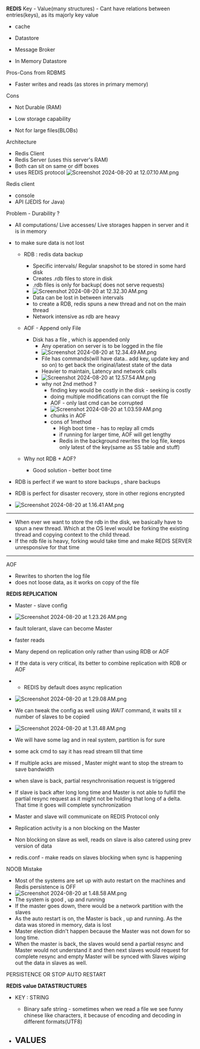 **REDIS**
Key - Value(many structures)
    - Cant have relations between entries(keys), as its majorly key value
- cache
- Datastore
- Message Broker

- In Memory Datastore

Pros-Cons from RDBMS 
- Faster writes and reads (as stores in primary memory)


Cons
- Not Durable (RAM)
- Low storage capability

- Not for large files(BLOBs)


Architecture
- Redis Client
- Redis Server (uses this server's RAM)
- Both can sit on same or diff boxes
- uses REDIS protocol
![Screenshot 2024-08-20 at 12.07.10 AM.png](images%2FScreenshot%202024-08-20%20at%2012.07.10%E2%80%AFAM.png)


Redis client
- console
- API (JEDIS for Java)

Problem - Durability ?
- All computations/ Live accesses/ Live storages happen in server and it is in memory
- to make sure data is not lost
  - RDB : redis data backup
    - Specific intervals/ Regular snapshot to be stored in some hard disk
    - Creates .rdb files to store in disk
    - .rdb files is only for backup( does not serve requests)
    - ![Screenshot 2024-08-20 at 12.32.30 AM.png](images%2FScreenshot%202024-08-20%20at%2012.32.30%E2%80%AFAM.png)
    - Data can be lost in between intervals
    - to create a RDB, redis spuns a new thread and not on the main thread
    - Network intensive as rdb are heavy
    
  - AOF - Append only File
    - Disk has a file , which is appended only
      - Any operation on server is to be logged in the file
      - ![Screenshot 2024-08-20 at 12.34.49 AM.png](images%2FScreenshot%202024-08-20%20at%2012.34.49%E2%80%AFAM.png)
      - File has commands(will have data.. add key, update key and so on) to get back the original/latest state of the data
      - Heavier to maintain, Latency and network calls
      - ![Screenshot 2024-08-20 at 12.57.54 AM.png](images%2FScreenshot%202024-08-20%20at%2012.57.54%E2%80%AFAM.png)
      - why not 2nd method ?
        - finding key would be costly in the disk - seeking is costly
        - doing multiple modifications can corrupt the file
        - AOF - only last cmd can be corrupted
        - ![Screenshot 2024-08-20 at 1.03.59 AM.png](images%2FScreenshot%202024-08-20%20at%201.03.59%E2%80%AFAM.png)
        - chunks in AOF
        - cons of 1method
          - High boot time - has to replay all cmds
          - if running for larger time, AOF will get lengthy
          - Redis in the background rewrites the log file, keeps only latest of the key(same as SS table and stuff)
  - Why not RDB + AOF?
    - Good solution - better boot time


- RDB is perfect if we want to store backups , share backups
- RDB is perfect for disaster recovery, store in other regions encrypted
- ![Screenshot 2024-08-20 at 1.16.41 AM.png](images%2FScreenshot%202024-08-20%20at%201.16.41%E2%80%AFAM.png)
*********
- When ever we want to store the rdb in the disk, we basically have to spun a new thread. Which at the OS level would be forking the existing thread and copying context to the child thread. 
- If the rdb file is heavy, forking would take time and make REDIS SERVER unresponsive for that time
*********

AOF
- Rewrites to shorten the log file
- does not loose data, as it works on copy of the file

**REDIS REPLICATION**
- Master - slave config
- ![Screenshot 2024-08-20 at 1.23.26 AM.png](images%2FScreenshot%202024-08-20%20at%201.23.26%E2%80%AFAM.png)
- fault tolerant, slave can become Master
- faster reads

- Many depend on replication only rather than using RDB or AOF
- If the data is very critical, its better to combine replication with RDB or AOF
- * REDIS by default does async replication 
- ![Screenshot 2024-08-20 at 1.29.08 AM.png](images%2FScreenshot%202024-08-20%20at%201.29.08%E2%80%AFAM.png)

- We can tweak the config as well using *WAIT* command, it waits till x number of slaves to be copied
- ![Screenshot 2024-08-20 at 1.31.48 AM.png](images%2FScreenshot%202024-08-20%20at%201.31.48%E2%80%AFAM.png)

- We will have some lag and in real system, partition is for sure
- some ack cmd to say it has read stream till that time
- If multiple acks are missed , Master might want to stop the stream to save bandwidth
- when slave is back, partial resynchronisation request is triggered
- If slave is back after long long time and Master is not able to fulfill the partial resync request as it might not be holding that long of a delta. That time it goes will complete synchronization
- Master and slave will communicate on REDIS Protocol only

- Replication activity is a non blocking on the Master
- Non blocking on slave as well, reads on slave is also catered using prev version of data
- redis.conf - make reads on slaves blocking when sync is happening

NOOB Mistake
- Most of the systems are set up with auto restart on the machines and Redis persistence is OFF
- ![Screenshot 2024-08-20 at 1.48.58 AM.png](images%2FScreenshot%202024-08-20%20at%201.48.58%E2%80%AFAM.png)
- The system is good , up and running
- If the master goes down, there would be a network partition with the slaves
- As the auto restart is on, the Master is back , up and running. As the data was stored in memory, data is lost
- Master election didn't happen because the Master was not down for so long time.
- When the master is back, the slaves would send a partial resync and Master would not understand it and then next slaves would request for complete resync and empty Master will be synced with Slaves wiping out the data in slaves as well.

PERSISTENCE OR STOP AUTO RESTART

**REDIS value DATASTRUCTURES**
- KEY : STRING 
  - Binary safe string - sometimes when we read a file we see funny chinese like characters, it because of encoding and decoding in different formats(UTF8)

  
- VALUES
  - 
































